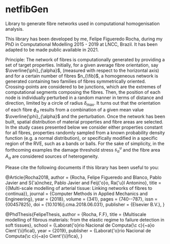 # netfibGen
Library to generate fibre networks used in computational homogenisation analysis. 

This library has been developed by me, Felipe Figueredo Rocha, during my PhD in Computational Modelling 2015 - 2019 at LNCC, Brazil. It has been adapted to be made public available in 2021. 


Principle: The network of fibres is computationally generated by providing a set of target properties. Initially, for a given average fibre orientation,  say $\overline{\phi}_{\alpha}$, (measured with respect to the horizontal axis) and for a certain number of fibres $n_{\fib}$, a homogeneous network is generated containing two families of fibres symmetrically oriented. Crossing-points are considered to be junctions, which are the extremes of computational segments composing the fibres. Then, the position of each node is individually perturbed in a random manner in terms of distance and direction, limited by a circle of radius $\delta_{\max}$. It turns out that the orientation of each fibre $\phi_{\alpha}$ results from a combination of a given mean value $\overline{\phi}_{\alpha}$ and the perturbation. Once the network has been built, spatial distribution of material properties and fibre areas are selected. In the study cases presented below we consider either properties constant for all fibres, properties randomly sampled from a known probability density function (e.g. a normal distribution), or specifically modified in a specific region of the RVE, such as a bands or balls. For the sake of simplicity, in the forthcoming examples the  damage threshold stress $s_{\alpha}^u$ and the fibre area $A_{\alpha}$ are considered sources of heterogeneity.



Please cite the following documents if this library has been useful to you:

@Article{Rocha2018,
  author    = {Rocha, Felipe Figueredo and Blanco, Pablo Javier and S{\'a}nchez, Pablo Javier and Feij{\'o}o, Ra{\'u}l Antonino},
  title     = {{Multi-scale modelling of arterial tissue: Linking networks of fibres to continua}},
  journal   = {Computer Methods in Applied Mechanics and Engineering},
  year      = {2018},
  volume    = {341},
  pages     = {740--787},
  issn      = {00457825},
  doi       = {10.1016/j.cma.2018.06.031},
  publisher = {Elsevier B.V.},
}


@PhdThesis{FelipeThesis,
  author    = {Rocha, F.F},
  title     = {Multiscale modelling of fibrous materials: from the elastic regime to failure detection in soft tissues},
  school    = {Laborat{\'o}rio Nacional de Computa{\c c}{\~a}o Cient\'{\i}fical},
  year      = {2019},
  publisher = {Laborat{\'o}rio Nacional de Computa{\c c}{\~a}o Cient\'{\i}fica},
}
